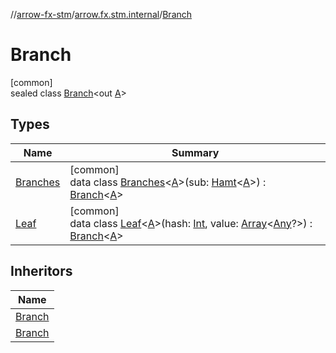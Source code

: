 //[arrow-fx-stm](../../../index.md)/[arrow.fx.stm.internal](../index.md)/[Branch](index.md)

# Branch

[common]\
sealed class [Branch](index.md)&lt;out [A](index.md)&gt;

## Types

| Name | Summary |
|---|---|
| [Branches](-branches/index.md) | [common]<br>data class [Branches](-branches/index.md)&lt;[A](-branches/index.md)&gt;(sub: [Hamt](../-hamt/index.md)&lt;[A](-branches/index.md)&gt;) : [Branch](index.md)&lt;[A](-branches/index.md)&gt; |
| [Leaf](-leaf/index.md) | [common]<br>data class [Leaf](-leaf/index.md)&lt;[A](-leaf/index.md)&gt;(hash: [Int](https://kotlinlang.org/api/latest/jvm/stdlib/kotlin/-int/index.html), value: [Array](https://kotlinlang.org/api/latest/jvm/stdlib/kotlin/-array/index.html)&lt;[Any](https://kotlinlang.org/api/latest/jvm/stdlib/kotlin/-any/index.html)?&gt;) : [Branch](index.md)&lt;[A](-leaf/index.md)&gt; |

## Inheritors

| Name |
|---|
| [Branch](-branches/index.md) |
| [Branch](-leaf/index.md) |

